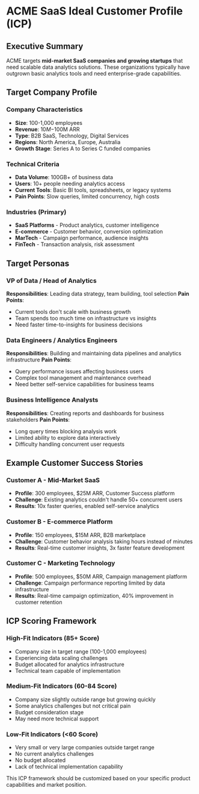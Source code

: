 # ACME SaaS Ideal Customer Profile (ICP)

## Executive Summary

ACME targets **mid-market SaaS companies and growing startups** that need scalable data analytics solutions. These organizations typically have outgrown basic analytics tools and need enterprise-grade capabilities.

## Target Company Profile

### Company Characteristics
- **Size**: 100-1,000 employees
- **Revenue**: $10M-$100M ARR
- **Type**: B2B SaaS, Technology, Digital Services
- **Regions**: North America, Europe, Australia
- **Growth Stage**: Series A to Series C funded companies

### Technical Criteria
- **Data Volume**: 100GB+ of business data
- **Users**: 10+ people needing analytics access
- **Current Tools**: Basic BI tools, spreadsheets, or legacy systems
- **Pain Points**: Slow queries, limited concurrency, high costs

### Industries (Primary)
- **SaaS Platforms** - Product analytics, customer intelligence
- **E-commerce** - Customer behavior, conversion optimization  
- **MarTech** - Campaign performance, audience insights
- **FinTech** - Transaction analysis, risk assessment

## Target Personas

### VP of Data / Head of Analytics
**Responsibilities**: Leading data strategy, team building, tool selection
**Pain Points**: 
- Current tools don't scale with business growth
- Team spends too much time on infrastructure vs insights
- Need faster time-to-insights for business decisions

### Data Engineers / Analytics Engineers
**Responsibilities**: Building and maintaining data pipelines and analytics infrastructure
**Pain Points**:
- Query performance issues affecting business users
- Complex tool management and maintenance overhead
- Need better self-service capabilities for business teams

### Business Intelligence Analysts
**Responsibilities**: Creating reports and dashboards for business stakeholders
**Pain Points**:
- Long query times blocking analysis work
- Limited ability to explore data interactively  
- Difficulty handling concurrent user requests

## Example Customer Success Stories

### Customer A - Mid-Market SaaS
- **Profile**: 300 employees, $25M ARR, Customer Success platform
- **Challenge**: Existing analytics couldn't handle 50+ concurrent users
- **Results**: 10x faster queries, enabled self-service analytics

### Customer B - E-commerce Platform  
- **Profile**: 150 employees, $15M ARR, B2B marketplace
- **Challenge**: Customer behavior analysis taking hours instead of minutes
- **Results**: Real-time customer insights, 3x faster feature development

### Customer C - Marketing Technology
- **Profile**: 500 employees, $50M ARR, Campaign management platform
- **Challenge**: Campaign performance reporting limited by data infrastructure
- **Results**: Real-time campaign optimization, 40% improvement in customer retention

## ICP Scoring Framework

### High-Fit Indicators (85+ Score)
- Company size in target range (100-1,000 employees)
- Experiencing data scaling challenges
- Budget allocated for analytics infrastructure
- Technical team capable of implementation

### Medium-Fit Indicators (60-84 Score)  
- Company size slightly outside range but growing quickly
- Some analytics challenges but not critical pain
- Budget consideration stage
- May need more technical support

### Low-Fit Indicators (<60 Score)
- Very small or very large companies outside target range
- No current analytics challenges
- No budget allocated
- Lack of technical implementation capability

This ICP framework should be customized based on your specific product capabilities and market position.
